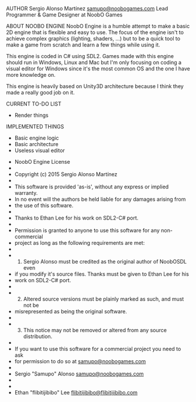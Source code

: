 ﻿AUTHOR
Sergio Alonso Martínez
samupo@noobogames.com
Lead Programmer & Game Designer
at NoobO Games


ABOUT NOOBO ENGINE
NoobO Engine is a humble attempt to make a basic 2D engine that is flexible and easy to use. The focus of the engine isn't to achieve complex graphics (lighting, shaders, ...) but to be a quick tool to make a game from scratch and learn a few things while using it.

This engine is coded in C# using SDL2. Games made with this engine should run in Windows, Linux and Mac but I'm only focusing on coding a visual editor for Windows since it's the most common OS and the one I have more knowledge on.

This engine is heavily based on Unity3D architecture because I think they made a really good job on it.


CURRENT TO-DO LIST
- Render things

IMPLEMENTED THINGS
- Basic engine logic
- Basic architecture
- Useless visual editor

 * NoobO Engine License
 *
 * Copyright (c) 2015 Sergio Alonso Martínez
 *
 * This software is provided 'as-is', without any express or implied warranty.
 * In no event will the authors be held liable for any damages arising from
 * the use of this software.
 * 
 * Thanks to Ethan Lee for his work on SDL2-C# port.
 *
 * Permission is granted to anyone to use this software for any non-commercial
 * project as long as the following requirements are met:
 *
 * 1. Sergio Alonso must be credited as the original author of NoobOSDL even
 * if you modify it's source files. Thanks must be given to Ethan Lee for his
 * work on SDL2-C# port.
 *
 * 2. Altered source versions must be plainly marked as such, and must not be
 * misrepresented as being the original software.
 *
 * 3. This notice may not be removed or altered from any source distribution.
 * 
 * If you want to use this software for a commercial project you need to ask
 * for permission to do so at samupo@noobogames.com
 *
 * Sergio "Samupo" Alonso <samupo@noobogames.com>
 * 
 * 
 * Ethan "flibitijibibo" Lee <flibitijibibo@flibitijibibo.com>